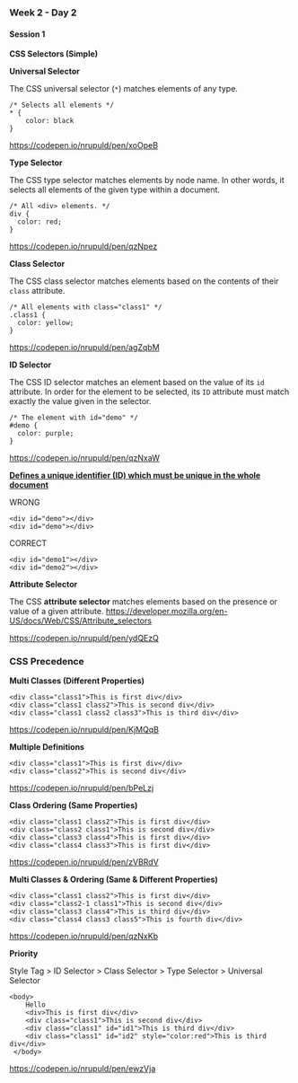 ### Week 2 - Day 2

#### Session 1

**CSS Selectors (Simple)**



**Universal Selector**

The CSS universal selector  (`*`) matches elements of any type.

```
/* Selects all elements */
* {
	color: black
}
```

<https://codepen.io/nrupuld/pen/xoOpeB>



**Type Selector**

The CSS type selector matches elements by node name. In other words, it selects all elements of the given type within a document.

```
/* All <div> elements. */
div {
  color: red;
}
```

<https://codepen.io/nrupuld/pen/qzNpez>



**Class Selector**

The CSS class selector matches elements based on the contents of their `class` attribute.

```
/* All elements with class="class1" */
.class1 {
  color: yellow;
}
```

<https://codepen.io/nrupuld/pen/agZqbM>



**ID Selector**

The CSS ID selector matches an element based on the value of its `id` attribute. In order for the element to be selected, its `ID` attribute must match exactly the value given in the selector.

```
/* The element with id="demo" */
#demo {
  color: purple;
}
```

<https://codepen.io/nrupuld/pen/qzNxaW>


<u>**Defines a unique identifier (ID) which must be unique in the whole document**</u>

WRONG

```
<div id="demo"></div>
<div id="demo"></div>
```

CORRECT

```
<div id="demo1"></div>
<div id="demo2"></div>
```



**Attribute Selector**

The CSS **attribute selector** matches elements based on the presence or value of a given attribute.
https://developer.mozilla.org/en-US/docs/Web/CSS/Attribute_selectors

https://codepen.io/nrupuld/pen/ydQEzQ



### CSS Precedence

**Multi Classes (Different Properties)** 

```
<div class="class1">This is first div</div>
<div class="class1 class2">This is second div</div>
<div class="class1 class2 class3">This is third div</div>
```

<https://codepen.io/nrupuld/pen/KjMQqB>



**Multiple Definitions**

```
<div class="class1">This is first div</div>
<div class="class2">This is second div</div>
```

<https://codepen.io/nrupuld/pen/bPeLzj>



**Class Ordering (Same Properties)**

```
<div class="class1 class2">This is first div</div>
<div class="class2 class1">This is second div</div>
<div class="class3 class4">This is first div</div>
<div class="class4 class3">This is first div</div>
```

<https://codepen.io/nrupuld/pen/zVBRdV>



**Multi Classes & Ordering (Same & Different Properties)**

```
<div class="class1 class2">This is first div</div>
<div class="class2-1 class1">This is second div</div>
<div class="class3 class4">This is third div</div>
<div class="class4 class3 class5">This is fourth div</div>
```

<https://codepen.io/nrupuld/pen/qzNxKb>



**Priority**

Style Tag > ID Selector > Class Selector > Type Selector > Universal Selector

```
<body>
    Hello
    <div>This is first div</div>
    <div class="class1">This is second div</div>
    <div class="class1" id="id1">This is third div</div>
    <div class="class1" id="id2" style="color:red">This is third div</div>
 </body>
```

<https://codepen.io/nrupuld/pen/ewzVja>